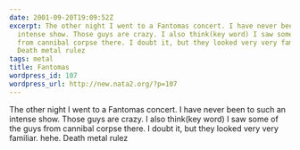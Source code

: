 ```yaml
---
date: 2001-09-20T19:09:52Z
excerpt: The other night I went to a Fantomas concert. I have never been to such an
  intense show. Those guys are crazy. I also think(key word) I saw some of the guys
  from cannibal corpse there. I doubt it, but they looked very very familiar. hehe.
  Death metal rulez
tags: metal
title: Fantomas
wordpress_id: 107
wordpress_url: http://new.nata2.org/?p=107
---
```


The other night I went to a Fantomas concert. I have never been to such an intense show. Those guys are crazy. I also think(key word) I saw some of the guys from cannibal corpse there. I doubt it, but they looked very very familiar. hehe. Death metal rulez
